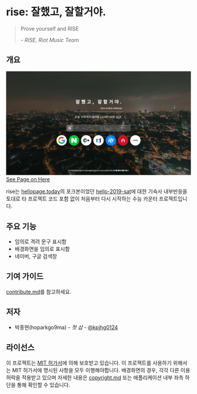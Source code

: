 # rise: 잘했고, 잘할거야.
> Prove yourself and RISE
>
> _- RISE, Riot Music Team_

## 개요
![](./sample.png)
[See Page on Here](https://rise.ho9.me)

rise는 [hellopage.today](https://github.com/Juneyoung-Kang/hellopage.today)의 포크본이었던 [hello-2019-sat](https://github.com/kpjhg0124/hello-2019-sat)에 대한 기숙사 내부반응을 토대로 타 프로젝트 코드 포함 없이 처음부터 다시 시작하는 수능 카운터 프로젝트입니다. 

## 주요 기능
 * 임의로 격려 문구 표시함
 * 배경화면을 임의로 표시함
 * 네이버, 구글 검색창

## 기여 가이드
[contribute.md](./contribute.md)를 참고하세요.

## 저자
 * 박종현(hoparkgo9ma) - _첫 삽_ - [@kpjhg0124](https://github.com/kpjhg0124)

## 라이선스
이 프로젝트는 [MIT 허가서](./LICENSE)에 의해 보호받고 있습니다. 이 프로젝트를 사용하기 위해서는 MIT 허가서에 명시된 사항을 모두 이행해야합니다. 배경화면의 경우, 각각 다른 이용허락을 적용받고 있으며 자세한 내용은 [copyright.md](./copyright.md) 또는 애플리케이션 내부 좌측 하단을 통해 확인할 수 있습니다.
